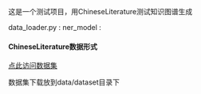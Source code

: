 这是一个测试项目，用ChineseLiterature测试知识图谱生成

data_loader.py : 
ner_model : 

#### ChineseLiterature数据形式

[点此访问数据集](https://github.com/lancopku/Chinese-Literature-NER-RE-Dataset)

数据集下载放到data/dataset目录下
